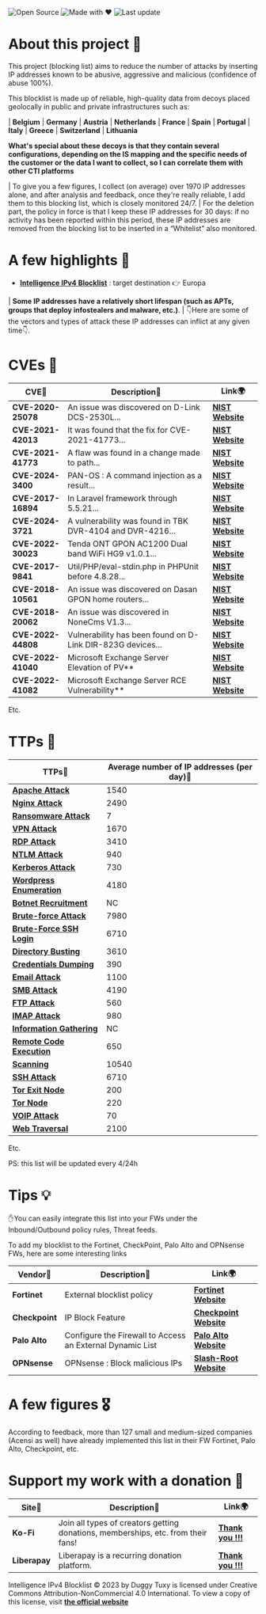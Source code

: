 <p align="center">


  ![Open Source](https://img.shields.io/badge/Open%20Source-100%25-brightgreen?style=for-the-badge&logo=opensourceinitiative)
  ![Made with ❤️](https://img.shields.io/badge/Made%20with-%E2%9D%A4-red?style=for-the-badge)
  ![Last update](https://img.shields.io/github/last-commit/duggytuxy/Intelligence_IPv4_Blocklist?label=Last%20update&color=informational&style=for-the-badge&logo=github)
  </p>

# About this project 🧪

This project (blocking list) aims to reduce the number of attacks by inserting IP addresses known to be abusive, aggressive and malicious (confidence of abuse 100%).

This blocklist is made up of reliable, high-quality data from decoys placed geolocally in public and private infrastructures such as:

| **Belgium**
| **Germany**
| **Austria**
| **Netherlands**
| **France**
| **Spain**
| **Portugal**
| **Italy**
| **Greece**
| **Switzerland**
| **Lithuania**

**What's special about these decoys is that they contain several configurations, depending on the IS mapping and the specific needs of the customer or the data I want to collect, so I can correlate them with other CTI platforms**

| To give you a few figures, I collect (on average) over 1970 IP addresses alone, and after analysis and feedback, once they're really reliable, I add them to this blocking list, which is closely monitored 24/7.
| For the deletion part, the policy in force is that I keep these IP addresses for 30 days: if no activity has been reported within this period, these IP addresses are removed from the blocking list to be inserted in a “Whitelist” also monitored.

# A few highlights 🧱

- [**Intelligence IPv4 Blocklist**](https://raw.githubusercontent.com/duggytuxy/Intelligence_IPv4_Blocklist/refs/heads/main/agressive_ips_dst_fr_be_blocklist.txt) : target destination 👉 Europa

| **Some IP addresses have a relatively short lifespan (such as APTs, groups that deploy infostealers and malware, etc.)**.
| 👇Here are some of the vectors and types of attack these IP addresses can inflict at any given time👇.

# CVEs 🔩

| **CVE**🐞 | **Description**📜 | **Link**🌍 |
|---|---|---|
| **CVE-2020-25078** | An issue was discovered on D-Link DCS-2530L... | [**NIST Website**](https://nvd.nist.gov/vuln/detail/CVE-2020-25078) |
| **CVE-2021-42013** | It was found that the fix for CVE-2021-41773... | [**NIST Website**](https://nvd.nist.gov/vuln/detail/CVE-2021-42013) |
| **CVE-2021-41773** | A flaw was found in a change made to path... | [**NIST Website**](https://nvd.nist.gov/vuln/detail/CVE-2021-41773) |
| **CVE-2024-3400** | PAN-OS : A command injection as a result... | [**NIST Website**](https://nvd.nist.gov/vuln/detail/CVE-2024-3400) |
| **CVE-2017-16894** | In Laravel framework through 5.5.21... | [**NIST Website**](https://nvd.nist.gov/vuln/detail/CVE-2017-16894) |
| **CVE-2024-3721** | A vulnerability was found in TBK DVR-4104 and DVR-4216... | [**NIST Website**](https://nvd.nist.gov/vuln/detail/CVE-2024-3721) |
| **CVE-2022-30023** | Tenda ONT GPON AC1200 Dual band WiFi HG9 v1.0.1... | [**NIST Website**](https://nvd.nist.gov/vuln/detail/CVE-2022-30023) |
| **CVE-2017-9841** | Util/PHP/eval-stdin.php in PHPUnit before 4.8.28... | [**NIST Website**](https://nvd.nist.gov/vuln/detail/CVE-2017-9841) |
| **CVE-2018-10561** | An issue was discovered on Dasan GPON home routers... | [**NIST Website**](https://nvd.nist.gov/vuln/detail/CVE-2018-10561) |
| **CVE-2018-20062** | An issue was discovered in NoneCms V1.3... | [**NIST Website**](https://nvd.nist.gov/vuln/detail/CVE-2018-20062) |
| **CVE-2022-44808** | Vulnerability has been found on D-Link DIR-823G devices... | [**NIST Website**](https://nvd.nist.gov/vuln/detail/CVE-2022-44808) |
| **CVE-2022-41040** | Microsoft Exchange Server Elevation of PV** | [**NIST Website**](https://nvd.nist.gov/vuln/detail/CVE-2022-41040) |
| **CVE-2022-41082**| Microsoft Exchange Server RCE Vulnerability** | [**NIST Website**](https://nvd.nist.gov/vuln/detail/CVE-2022-41082) |

Etc.

# TTPs 🐞

| **TTPs**🥷 | **Average number of IP addresses (per day)**🛜 |
|---|---|
| [**Apache Attack**](https://attack.mitre.org/techniques/T1190/) | 1540 |
| [**Nginx Attack**](https://attack.mitre.org/techniques/T1102/) | 2490 |
| [**Ransomware Attack**](https://attack.mitre.org/techniques/T1486/) | 7 |
| [**VPN Attack**](https://attack.mitre.org/techniques/T1133/) | 1670 |
| [**RDP Attack**](https://attack.mitre.org/techniques/T1021/001/) | 3410 |
| [**NTLM Attack**](https://attack.mitre.org/techniques/T1187/) | 940 |
| [**Kerberos Attack**](https://attack.mitre.org/techniques/T1558/003/) | 730 |
| [**Wordpress Enumeration**](https://attack.mitre.org/techniques/T1087/) | 4180 |
| [**Botnet Recruitment**](https://attack.mitre.org/techniques/T1583/005/) | NC |
| [**Brute-force Attack**](https://attack.mitre.org/techniques/T1110/) | 7980 |
| [**Brute-Force SSH Login**](https://attack.mitre.org/techniques/T1110/) | 6710 |
| [**Directory Busting**](https://attack.mitre.org/techniques/T1083/) | 3610 |
| [**Credentials Dumping**](https://attack.mitre.org/techniques/T1003/) | 390 |
| [**Email Attack**](https://attack.mitre.org/techniques/T1114/) | 1100 |
| [**SMB Attack**](https://attack.mitre.org/techniques/T1021/002/) | 4190 |
| [**FTP Attack**](https://attack.mitre.org/techniques/T1105/) | 560 |
| [**IMAP Attack**](https://attack.mitre.org/techniques/T1071/003/) | 980 |
| [**Information Gathering**](https://attack.mitre.org/techniques/T1591/) | NC |
| [**Remote Code Execution**](https://attack.mitre.org/techniques/T1210/) | 650 |
| [**Scanning**](https://attack.mitre.org/techniques/T1595/) | 10540 |
| [**SSH Attack**](https://attack.mitre.org/techniques/T1021/004/) | 6710 |
| [**Tor Exit Node**](https://attack.mitre.org/software/S0183/) | 200 |
| [**Tor Node**](https://attack.mitre.org/software/S0183/) | 220 |
| [**VOIP Attack**](https://attack.mitre.org/techniques/T1616/) | 70 |
| [**Web Traversal**](https://capec.mitre.org/data/definitions/139.html) | 2100 |

Etc.

PS: this list will be updated every 4/24h

# Tips 💡

✋You can easily integrate this list into your FWs under the Inbound/Outbound policy rules, Threat feeds.

To add my blocklist to the Fortinet, CheckPoint, Palo Alto and OPNsense FWs, here are some interesting links

| **Vendor**🧱 | **Description**📜 | **Link**🌍 |
|---|---|---|
| **Fortinet** | External blocklist policy | [**Fortinet Website**](https://docs.fortinet.com/document/fortigate/7.2.0/administration-guide/891236) |
| **Checkpoint** | IP Block Feature | [**Checkpoint Website**](https://sc1.checkpoint.com/documents/R80.20SP/WebAdminGuides/EN/CP_R80.20SP_Maestro_AdminGuide/Topics-Maestro-AG/IP-Block-Feature.htm) |
| **Palo Alto** | Configure the Firewall to Access an External Dynamic List | [**Palo Alto Website**](https://docs.paloaltonetworks.com/pan-os/10-2/pan-os-admin/policy/use-an-external-dynamic-list-in-policy/configure-the-firewall-to-access-an-external-dynamic-list) |
| **OPNsense** | OPNsense : Block malicious IPs | [**Slash-Root Website**](https://slash-root.fr/opnsense-block-malicious-ips/) |

# A few figures 🎖️

According to feedback, more than 127 small and medium-sized companies (Acensi as well) have already implemented this list in their FW Fortinet, Palo Alto, Checkpoint, etc.

# Support my work with a donation 🙏

| **Site**📍 | **Description**📜 | **Link**🌍 |
|---|---|---|
| **Ko-Fi** | Join all types of creators getting donations, memberships, etc. from their fans! | [**Thank you !!!**](https://ko-fi.com/laurentmduggytuxy) |
| **Liberapay** | Liberapay is a recurring donation platform. | [**Thank you !!!**](https://liberapay.com/Duggy_Tuxy) |

Intelligence IPv4 Blocklist © 2023 by Duggy Tuxy is licensed under Creative Commons Attribution-NonCommercial 4.0 International. To view a copy of this license, visit [**the official website**](https://creativecommons.org/licenses/by-nc/4.0/)
